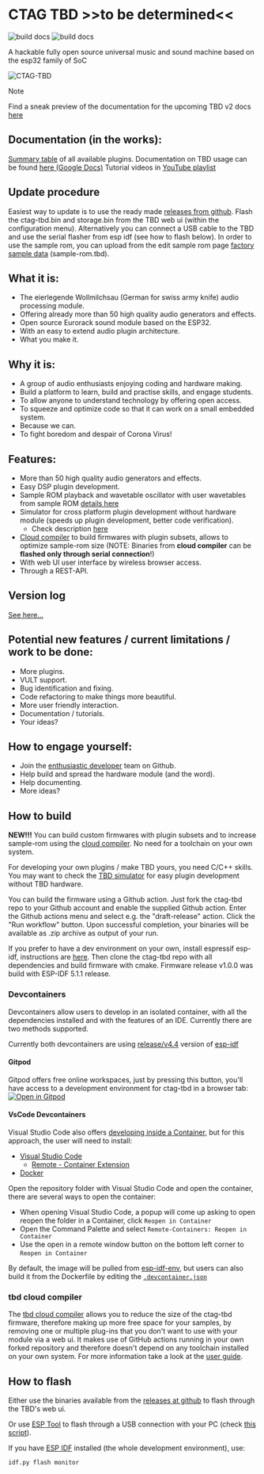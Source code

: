 # **CTAG TBD >>to be determined<<**
![build docs](https://github.com/ctag-fh-kiel/ctag-tbd/workflows/build-docs/badge.svg)
![build docs](https://github.com/ctag-fh-kiel/ctag-tbd/workflows/build-all-binaries/badge.svg)

A hackable fully open source universal music and sound machine based on the esp32 family of SoC

![CTAG-TBD](tbd.png)

> [!NOTE]  
> Find a sneak preview of the documentation for the upcoming TBD v2 docs [here](https://ctag-fh-kiel.github.io/ctag-tbd)


## Documentation (in the works):
[Summary table](https://docs.google.com/spreadsheets/d/1dBZtuBIdtgMqoRruYX-VDdDirdTQ6RD-oz-j79q-bmQ/edit?usp=sharing) of all available plugins.
Documentation on TBD usage can be found [here (Google Docs)](https://docs.google.com/document/d/1c8mjxWjdiJNP0xpkU2CxRUp9av6V4W39wARJf3_SMSo/edit?usp=sharing)
Tutorial videos in [YouTube playlist](https://www.youtube.com/playlist?list=PLB5iCbhcvJ2qdD7s1o9wsvQ9qtsCUWVLR)

## Update procedure
Easiest way to update is to use the ready made [releases from github](https://github.com/ctag-fh-kiel/ctag-tbd/releases).
Flash the ctag-tbd.bin and storage.bin from the TBD web ui (within the configuration menu).
Alternatively you can connect a USB cable to the TBD and use the serial flasher from esp idf (see how to flash below).
In order to use the sample rom, you can upload from the edit sample rom page [factory sample data](sample_rom/readme.md) (sample-rom.tbd).

## What it is:
- The eierlegende Wollmilchsau (German for swiss army knife) audio processing module.
- Offering already more than 50 high quality audio generators and effects.
- Open source Eurorack sound module based on the ESP32.
- With an easy to extend audio plugin architecture.
- What you make it.

## Why it is:
- A group of audio enthusiasts enjoying coding and hardware making.
- Build a platform to learn, build and practise skills, and engage students.
- To allow anyone to understand technology by offering open access.
- To squeeze and optimize code so that it can work on a small embedded system.
- Because we can.
- To fight boredom and despair of Corona Virus!

## Features:
- More than 50 high quality audio generators and effects.
- Easy DSP plugin development.
- Sample ROM playback and wavetable oscillator with user wavetables from sample ROM [details here](sample_rom/readme.md)
- Simulator for cross platform plugin development without hardware module (speeds up plugin development, better code verification).
    - Check description [here](simulator/readme.md)
- [Cloud compiler](https://fxwiegand.github.io/tbd-cloud-compiler/) to build firmwares with plugin subsets, allows to optimize sample-rom size (NOTE: Binaries from **cloud compiler** can be **flashed only through serial connection**!)
- With web UI user interface by wireless browser access.
- Through a REST-API.

## Version log
[See here...](versions.md)

## Potential new features / current limitations / work to be done:
- More plugins.
- VULT support.
- Bug identification and fixing.
- Code refactoring to make things more beautiful.
- More user friendly interaction.
- Documentation / tutorials.
- Your ideas?

## How to engage yourself:
- Join the [enthusiastic developer](https://codewithoutrules.com/2018/11/12/enthusiasts-vs-pragmatists/) team on Github.
- Help build and spread the hardware module (and the word).
- Help documenting.
- More ideas?

## How to build
**NEW!!!** You can build custom firmwares with plugin subsets and to increase sample-rom using the [cloud compiler](https://fxwiegand.github.io/tbd-cloud-compiler/).
No need for a toolchain on your own system.

For developing your own plugins / make TBD yours, you need C/C++ skills.
You may want to check the [TBD simulator](simulator/readme.md) for easy plugin development without TBD hardware.

You can build the firmware using a Github action. Just fork the ctag-tbd repo to your Github account and enable the supplied
Github action. Enter the Github actions menu and select e.g. the "draft-release" action. Click the "Run workflow" button. 
Upon successful completion, your binaries will be available as .zip archive as output of your run.

If you prefer to have a dev environment on your own, install espressif esp-idf, instructions are [here](https://docs.espressif.com/projects/esp-idf/en/latest/esp32/index.html).
Then clone the ctag-tbd repo with all dependencies and build firmware with cmake.
Firmware release v1.0.0 was build with ESP-IDF 5.1.1 release.

### Devcontainers
Devcontainers allow users to develop in an isolated container, with all the
dependencies installed and with the features of an IDE. Currently there are two
methods supported.

Currently both devcontainers are using [release/v4.4](https://github.com/espressif/esp-idf/tree/release/v4.4) version of [esp-idf](https://github.com/espressif/esp-idf)
#### Gitpod
Gitpod offers free online workspaces, just by pressing this button, you'll have
access to a development environment for ctag-tbd in a browser tab:
[![Open in Gitpod](https://gitpod.io/button/open-in-gitpod.svg)](https://gitpod.io/github.com/ctag-fh-kiel/ctag-tbd)
#### VsCode Devcontainers
Visual Studio Code also offers [developing inside a Container](https://code.visualstudio.com/docs/remote/containers),
but for this approach, the user will need to install:
- [Visual Studio Code](https://code.visualstudio.com/download)
  - [Remote - Container Extension](https://marketplace.visualstudio.com/items?itemName=ms-vscode-remote.remote-containers)
- [Docker](https://docs.docker.com/get-docker/)

Open the repository folder with Visual Studio Code and open the container, there are several ways to open the container:
- When opening Visual Studio Code, a popup will come up asking to open reopen the folder in a Container, click `Reopen in Container`
- Open the Command Palette and select `Remote-Containers: Reopen in Container`
- Use the open in a remote window button on the bottom left corner to `Reopen in Container`

By default, the image will be pulled from [esp-idf-env](https://hub.docker.com/r/sergiogasquez/esp-idf-env), but users can also build
it from the Dockerfile by editing the [`.devcontainer.json`](https://github.com/ctag-fh-kiel/ctag-tbd/blob/master/.devcontainer/devcontainer.json#L3-L10)
### tbd cloud compiler
The [tbd cloud compiler](https://fxwiegand.github.io/tbd-cloud-compiler/) allows you to reduce the size of the ctag-tbd firmware, therefore making up more free space for your samples, by removing one or multiple plug-ins that you don't want to use with your module via a web ui. It makes use of GitHub actions running in your own forked repository and therefore doesn't depend on any toolchain installed on your own system. For more information take a look at the [user guide](https://fxwiegand.github.io/tbd-cloud-compiler/user-guide).

## How to flash
Either use the binaries available from the [releases at github](https://github.com/ctag-fh-kiel/ctag-tbd/releases) to flash through the TBD's web ui.

Or use [ESP Tool](https://github.com/espressif/esptool) to flash through a USB connection with your PC (check [this script](bin/flash.sh)).

If you have [ESP IDF](https://github.com/espressif/esp-idf) installed (the whole development environment), use:
```sh
idf.py flash monitor
```

